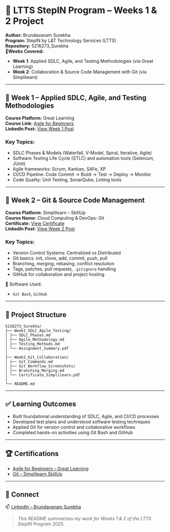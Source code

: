 # 🚀 LTTS StepIN Program – Weeks 1 & 2 Project 
**Author:** Brundavanam Surekha  
**Program:** StepIN by L&T Technology Services (LTTS)  
**Repository:** 5216273_Surekha  
📍**Weeks Covered:**
- **Week 1**: Applied SDLC, Agile, and Testing Methodologies (via Great Learning)
- **Week 2**: Collaboration & Source Code Management with Git (via Simplilearn)

---

## 📘 Week 1 – Applied SDLC, Agile, and Testing Methodologies

**Course Platform:** Great Learning  
**Course Link:** [Agile for Beginners](https://www.mygreatlearning.com/academy/learn-for-free/courses/agile-for-beginners)  
**LinkedIn Post:** [View Week 1 Post](https://www.linkedin.com/posts/surekha-brundavanam-66a07b260_agile-course-for-beginners-online-course-activity-7354481456678621186-8Euo)

### Key Topics:
- SDLC Phases & Models (Waterfall, V-Model, Spiral, Iterative, Agile)
- Software Testing Life Cycle (STLC) and automation tools (Selenium, JUnit)
- Agile frameworks: Scrum, Kanban, SAFe, XP
- CI/CD Pipeline: Code Commit → Build → Test → Deploy → Monitor
- Code Quality: Unit Testing, SonarQube, Linting tools

---

## 🧰 Week 2 – Git & Source Code Management

**Course Platform:** Simplilearn – SkillUp  
**Course Name:** Cloud Computing & DevOps: Git  
**Certificate:** [View Certificate](https://simpli-web.app.link/e/5BtJGOG1hVb)  
**LinkedIn Post:** [View Week 2 Post](https://www.linkedin.com/posts/surekha-brundavanam-66a07b260_surekha-brundavanam-has-successfully-completed-activity-7354482183492788225-lNyo)

### Key Topics:
- Version Control Systems: Centralized vs Distributed
- Git basics: init, clone, add, commit, push, pull
- Branching, merging, rebasing, conflict resolution
- Tags, patches, pull requests, `.gitignore` handling
- GitHub for collaboration and project hosting

🧪 Software Used:  
- `Git Bash`, `GitHub`

---
## 📁 Project Structure
```
5216273_Surekha/
├── Week1_SDLC_Agile_Testing/
│ ├── SDLC_Phases.md
│ ├── Agile_Methodology.md
│ ├── Testing_Methods.md
│ └── Assignment_Summary.pdf
│
├── Week2_Git_Collaboration/
│ ├── Git_Commands.md
│ ├── Git_Workflow_Screenshots/
│ ├── Branching_Merging.md
│ └── Certificate_Simplilearn.pdf
│
└── README.md
```
---

## ✅ Learning Outcomes

- Built foundational understanding of SDLC, Agile, and CI/CD processes
- Developed test plans and understood software testing techniques
- Applied Git for version control and collaborative workflows
- Completed hands-on activities using Git Bash and GitHub

---

## 🏆 Certifications

- [Agile for Beginners – Great Learning](https://www.mygreatlearning.com/academy/learn-for-free/courses/agile-for-beginners)
- [Git – Simplilearn SkillUp](https://simpli-web.app.link/e/5BtJGOG1hVb)

---

## 🔗 Connect

📫 [LinkedIn – Brundavanam Surekha](https://linkedin.com/in/surekha-brundavanam-66a07b260)

> _This README summarizes my work for Weeks 1 & 2 of the LTTS StepIN Program 2025._
